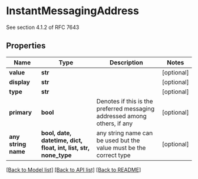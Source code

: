 # InstantMessagingAddress

See section 4.1.2 of RFC 7643

## Properties
Name | Type | Description | Notes
------------ | ------------- | ------------- | -------------
**value** | **str** |  | [optional] 
**display** | **str** |  | [optional] 
**type** | **str** |  | [optional] 
**primary** | **bool** | Denotes if this is the preferred messaging addressed among others, if any | [optional] 
**any string name** | **bool, date, datetime, dict, float, int, list, str, none_type** | any string name can be used but the value must be the correct type | [optional]

[[Back to Model list]](../README.md#documentation-for-models) [[Back to API list]](../README.md#documentation-for-api-endpoints) [[Back to README]](../README.md)


